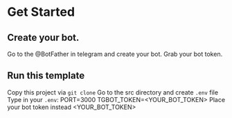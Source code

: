 # Get Started

## Create your bot.
Go to the @BotFather in telegram and create your bot.
Grab your bot token.

## Run this template
Copy this project via `git clone`
Go to the src directory and create `.env` file
Type in your `.env`:
PORT=3000
TGBOT_TOKEN=<YOUR_BOT_TOKEN>
Place your bot token instead <YOUR_BOT_TOKEN>
